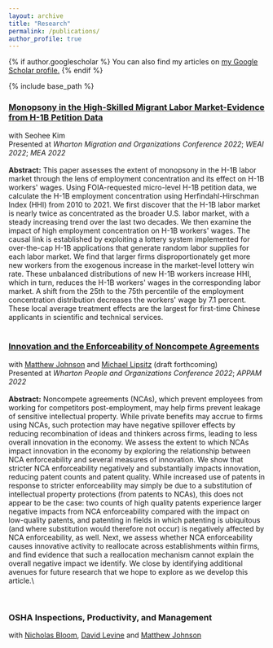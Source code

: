 ```yaml
---
layout: archive
title: "Research"
permalink: /publications/
author_profile: true
---
```


{% if author.googlescholar %}
  You can also find my articles on <u><a href="{{author.googlescholar}}">my Google Scholar profile</a>.</u>
{% endif %}

{% include base_path %}


### [Monopsony in the High-Skilled Migrant Labor Market-Evidence from H-1B Petition Data](https://papers.ssrn.com/sol3/papers.cfm?abstract_id=4010152)
with Seohee Kim \
Presented at _Wharton Migration and Organizations Conference 2022_; _WEAI 2022_; _MEA 2022_ \
\
**Abstract:** This paper assesses the extent of monopsony in the H-1B labor market through the lens of employment concentration and its effect on H-1B workers' wages. Using FOIA-requested micro-level H-1B petition data, we calculate the H-1B employment concentration using Herfindahl-Hirschman Index (HHI) from 2010 to 2021. We first discover that the H-1B labor market is nearly twice as concentrated as the broader U.S. labor market, with a steady increasing trend over the last two decades. We then examine the impact of high employment concentration on H-1B workers' wages. The causal link is established by exploiting a lottery system implemented for over-the-cap H-1B applications that generate random labor supplies for each labor market. We find that larger firms disproportionately get more new workers from the exogenous increase in the market-level lottery win rate. These unbalanced distributions of new H-1B workers increase HHI, which in turn, reduces the H-1B workers' wages in the corresponding labor market. A shift from the 25th to the 75th percentile of the employment concentration distribution decreases the workers' wage by 7.1 percent. These local average treatment effects are the largest for first-time Chinese applicants in scientific and technical services.\
<br />

### [Innovation and the Enforceability of Noncompete Agreements](https://www.nber.org/papers/w31487)
with [Matthew Johnson](https://sites.google.com/site/mslaterjohnson/) and [Michael Lipsitz](https://sites.google.com/site/malipsitz/) (draft forthcoming)\
Presented at _Wharton People and Organizations Conference 2022_; _APPAM 2022_ \
\
**Abstract:** Noncompete agreements (NCAs), which prevent employees from working for competitors post-employment, may help firms prevent leakage of sensitive intellectual property. While private benefits may accrue to firms using NCAs, such protection may have negative spillover effects by reducing recombination of ideas and thinkers across firms, leading to less overall innovation in the economy. We assess the extent to which NCAs impact innovation in the economy by exploring the relationship between NCA enforceability and several measures of innovation. We show that stricter NCA enforceability negatively and substantially impacts innovation, reducing patent counts and patent quality. While increased use of patents in response to stricter enforceability may simply be due to a substitution of intellectual property protections (from patents to NCAs), this does not appear to be the case: two counts of high quality patents experience larger negative impacts from NCA enforceability compared with the impact on low-quality patents, and patenting in fields in which patenting is ubiquitous (and where substitution would therefore not occur) is negatively affected by NCA enforceability, as well. Next, we assess whether NCA enforceability causes innovative activity to reallocate across establishments within firms, and find evidence that such a reallocation mechanism cannot explain the overall negative impact we identify. We close by identifying additional avenues for future research that we hope to explore as we develop this article.\

<br />

### OSHA Inspections, Productivity, and Management
with [Nicholas Bloom](https://nbloom.people.stanford.edu), [David Levine](http://faculty.haas.berkeley.edu/levine/) and [Matthew Johnson](https://sites.google.com/site/mslaterjohnson/)

